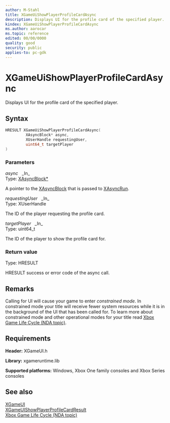 ```yaml
---
author: M-Stahl
title: XGameUiShowPlayerProfileCardAsync
description: Displays UI for the profile card of the specified player.
kindex: XGameUiShowPlayerProfileCardAsync
ms.author: aarocar
ms.topic: reference
edited: 00/00/0000
quality: good
security: public
applies-to: pc-gdk
---
```


# XGameUiShowPlayerProfileCardAsync  

Displays UI for the profile card of the specified player.

## Syntax  

```cpp
HRESULT XGameUiShowPlayerProfileCardAsync(  
         XAsyncBlock* async,  
         XUserHandle requestingUser,  
         uint64_t targetPlayer  
)  
```  

### Parameters  
  
*async* &nbsp;&nbsp;\_In\_  
Type: [XAsyncBlock*](../../xasync/structs/xasyncblock.md)  

A pointer to the [XAsyncBlock](../../xasync/structs/xasyncblock.md) that is passed to [XAsyncRun](../../xasync/functions/xasyncrun.md).

*requestingUser* &nbsp;&nbsp;\_In\_  
Type: XUserHandle  

The ID of the player requesting the profile card.

*targetPlayer* &nbsp;&nbsp;\_In\_  
Type: uint64_t  

The ID of the player to show the profile card for.

### Return value

Type: HRESULT
  
HRESULT success or error code of the async call.

## Remarks  
  
Calling for UI will cause your game to enter *constrained mode*. In constrained mode your title will receive fewer system resources while it is in the background of the UI that has been called for. To learn more about constrained mode and other operational modes for your title read [Xbox Game Life Cycle (NDA topic)](../../../../system/overviews/xbox-game-life-cycle.md).  
  
## Requirements  
  
**Header:** XGameUI.h
  
**Library:** xgameruntime.lib  
  
**Supported platforms:** Windows, Xbox One family consoles and Xbox Series consoles  
  
## See also  
[XGameUI](../xgameui_members.md)  
[XGameUIShowPlayerProfileCardResult](xgameuishowplayerprofilecardresult.md)  
[Xbox Game Life Cycle (NDA topic)](../../../../system/overviews/xbox-game-life-cycle.md)  
  